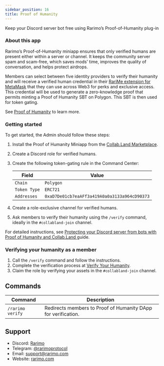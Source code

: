 ```yaml
---
sidebar_position: 16
title: Proof of Humanity
---
```


Keep your Discord server bot free using Rarimo’s Proof-of-Humanity plug-in

### About this app

Rarimo’s Proof-of-Humanity miniapp ensures that only verified humans are present either within a server or channel. It keeps the community server spam and scam-free, which saves mods’ time, improves the quality of conversation, and helps protect airdrops.

Members can select between five identity providers to verify their humanity and will receive a verified human credential in their [RariMe extension for MetaMask](https://rarime.com/) that they can use across Web3 for perks and exclusive access. This credential will be used to generate a zero-knowledge proof that permits minting a Proof of Humanity SBT on Polygon. This SBT is then used for token gating.

See [Proof of Humanity](https://docs.rarimo.com/use-cases/proof-of-humanity) to learn more.

### Getting started

To get started, the Admin should follow these steps:

1. Install the Proof of Humanity Miniapp from the [Collab.Land Marketplace](https://cc.collab.land/).
1. Create a Discord role for verified humans.
1. Create the following token-gating rule in the Command Center:

    | Field  | Value |
    |---|---|
    |`Chain`|`Polygon`|
    |`Token Type`|`ERC721`|
    |`Addresses`|`0xaD7De01cb7eaAFf3a419A0a0a3133a964cD90373`|

1. Create a role-exclusive channel for verified humans.
1. Ask members to verify their humanity using the `/verify` command, ideally in the `#collabland-join` channel.

<!-- TODO: replace with the prod link once the miniapp is live -->
For detailed instructions, see [Protecting your Discord server from bots with Proof of Humanity and Collab.Land
](https://staging.docs.rarimo.com/how-to-guides/proof-of-humanity-collabland-discord) guide.

### Verifying your humanity as a member

1. Call the `/verify` command and follow the instructions.
1. Complete the verification process at [Verify Your Humanity](https://robotornot.rarimo.com).
1. Claim the role by verifying your assets in the `#collabland-join` channel.

## Commands

| Command               | Description                                                                                                                                                                                   |
| --------------------- | --------------------------------------------------------------------------------------------------------------------------------------------------------------------------------------------- |
| `/rarimo verify`  | Redirects members to Proof of Humanity DApp for verification.                                                                                                                          |

## Support

- Discord: [Rarimo](https://discord.gg/cfrH3Fe7ke)
- Telegram: [@rarimoprotocol](https://t.me/rarimoprotocol)
- Email: [support@rarimo.com](mailto:support@rarimo.com)
- Website: [rarimo.com](https://rarimo.com/)

